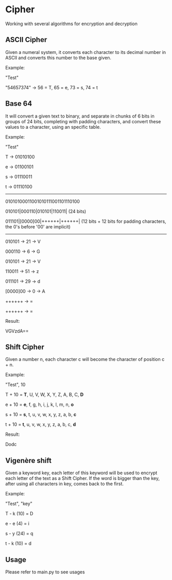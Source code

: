 # Cipher
Working with several algorithms for encryption and decryption

## ASCII Cipher
Given a numeral system, it converts each character to its decimal number in ASCII and converts this number to the base given.

Example:

"Test"

"54657374" -> 56 = T, 65 = e,  73 = s, 74 = t

## Base 64
It will convert a given text to binary, and separate in chunks of 6 bits in groups of 24 bits, completing with padding characters, and convert these values to a character, using an specific table.

Example:

"Test"

T -> 01010100

e -> 01100101

s -> 01110011

t -> 01110100

______________________________________________

01010100011001010111001101110100

010101|000110|010101|110011| (24 bits)

011101|[0000]00|++++++|++++++| (12 bits + 12 bits for padding characters, the 0's before '00' are implicit)

______________________________________________

010101 -> 21 -> V

000110 -> 6 -> G

010101 -> 21 -> V

110011 -> 51 -> z

011101 -> 29 -> d

[0000]00 -> 0 -> A 

++++++ -> =

++++++ -> =

Result:

VGVzdA==

## Shift Cipher

Given a number n, each character c will become the character of position c + n.

Example:

"Test", 10

T + 10 = **T**, U, V, W, X, Y, Z, A, B, C, **D**

e + 10 = **e**, f, g, h, i, j, k, l, m, n, **o**

s + 10 = **s**, t, u, v, w, x, y, z, a, b, **c**

t + 10 = **t**, u, v, w, x, y, z, a, b, c, **d**

Result:

Dodc

## Vigenère shift

Given a keyword key, each letter of this keyword will be used to encrypt each letter of the text as a Shift Cipher. If the word is bigger than the key, after using all characters in key, comes back to the first.

Example:

"Test", "key"

T - k (10) = D

e - e (4) = i

s - y (24) = q

t - k (10) = d

## Usage
Please refer to main.py to see usages
